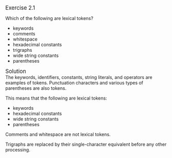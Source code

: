 <big>Exercise 2.1</big>  

Which of the following are lexical tokens?  

 - keywords  
 - comments  
 - whitespace  
 - hexadecimal constants  
 - trigraphs  
 - wide string constants  
 - parentheses  

<big>Solution</big>  
The keywords, identifiers, constants, string literals, and operators are examples of tokens. Punctuation characters and various types of parentheses are also tokens.  

This means that the following are lexical tokens:  

- keywords 
- hexadecimal constants  
- wide string constants  
- parentheses  

Comments and whitespace are not lexical tokens.  

Trigraphs are replaced by their single-character equivalent before any other processing.  
